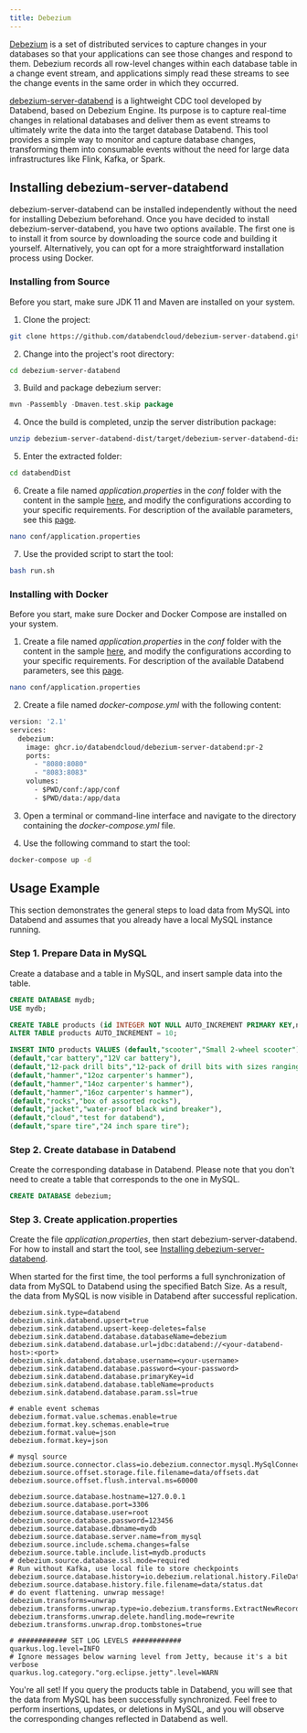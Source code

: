 ```yaml
---
title: Debezium
---
```


[Debezium](https://debezium.io/) is a set of distributed services to capture changes in your databases so that your applications can see those changes and respond to them. Debezium records all row-level changes within each database table in a change event stream, and applications simply read these streams to see the change events in the same order in which they occurred.

[debezium-server-databend](https://github.com/databendcloud/debezium-server-databend) is a lightweight CDC tool developed by Databend, based on Debezium Engine. Its purpose is to capture real-time changes in relational databases and deliver them as event streams to ultimately write the data into the target database Databend. This tool provides a simple way to monitor and capture database changes, transforming them into consumable events without the need for large data infrastructures like Flink, Kafka, or Spark.

## Installing debezium-server-databend

debezium-server-databend can be installed independently without the need for installing Debezium beforehand. Once you have decided to install debezium-server-databend, you have two options available. The first one is to install it from source by downloading the source code and building it yourself. Alternatively, you can opt for a more straightforward installation process using Docker.

### Installing from Source

Before you start, make sure JDK 11 and Maven are installed on your system.

1. Clone the project:

```bash
git clone https://github.com/databendcloud/debezium-server-databend.git
```

2. Change into the project's root directory:

```bash
cd debezium-server-databend
```

3. Build and package debezium server:

```go
mvn -Passembly -Dmaven.test.skip package
```

4. Once the build is completed, unzip the server distribution package:

```bash
unzip debezium-server-databend-dist/target/debezium-server-databend-dist*.zip -d databendDist
```

5. Enter the extracted folder:

```bash
cd databendDist
```

6. Create a file named _application.properties_ in the _conf_ folder with the content in the sample [here](https://github.com/databendcloud/debezium-server-databend/blob/main/debezium-server-databend-dist/src/main/resources/distro/conf/application.properties.example), and modify the configurations according to your specific requirements. For description of the available parameters, see this [page](https://github.com/databendcloud/debezium-server-databend/blob/main/docs/docs.md).

```bash
nano conf/application.properties
```

7. Use the provided script to start the tool:

```bash
bash run.sh
```

### Installing with Docker

Before you start, make sure Docker and Docker Compose are installed on your system.

1. Create a file named _application.properties_ in the _conf_ folder with the content in the sample [here](https://github.com/databendcloud/debezium-server-databend/blob/main/debezium-server-databend-dist/src/main/resources/distro/conf/application.properties.example), and modify the configurations according to your specific requirements. For description of the available Databend parameters, see this [page](https://github.com/databendcloud/debezium-server-databend/blob/main/docs/docs.md).

```bash
nano conf/application.properties
```

2. Create a file named _docker-compose.yml_ with the following content:

```dockerfile
version: '2.1'
services:
  debezium:
    image: ghcr.io/databendcloud/debezium-server-databend:pr-2
    ports:
      - "8080:8080"
      - "8083:8083"
    volumes:
      - $PWD/conf:/app/conf
      - $PWD/data:/app/data
```

3. Open a terminal or command-line interface and navigate to the directory containing the _docker-compose.yml_ file.

4. Use the following command to start the tool:

```bash
docker-compose up -d
```

## Usage Example

This section demonstrates the general steps to load data from MySQL into Databend and assumes that you already have a local MySQL instance running.

### Step 1. Prepare Data in MySQL

Create a database and a table in MySQL, and insert sample data into the table.

```sql
CREATE DATABASE mydb;
USE mydb;

CREATE TABLE products (id INTEGER NOT NULL AUTO_INCREMENT PRIMARY KEY,name VARCHAR(255) NOT NULL,description VARCHAR(512));
ALTER TABLE products AUTO_INCREMENT = 10;

INSERT INTO products VALUES (default,"scooter","Small 2-wheel scooter"),
(default,"car battery","12V car battery"),
(default,"12-pack drill bits","12-pack of drill bits with sizes ranging from #40 to #3"),
(default,"hammer","12oz carpenter's hammer"),
(default,"hammer","14oz carpenter's hammer"),
(default,"hammer","16oz carpenter's hammer"),
(default,"rocks","box of assorted rocks"),
(default,"jacket","water-proof black wind breaker"),
(default,"cloud","test for databend"),
(default,"spare tire","24 inch spare tire");
```

### Step 2. Create database in Databend

Create the corresponding database in Databend. Please note that you don't need to create a table that corresponds to the one in MySQL.

```sql
CREATE DATABASE debezium;
```

### Step 3. Create application.properties

Create the file _application.properties_, then start debezium-server-databend. For how to install and start the tool, see [Installing debezium-server-databend](#installing-debezium-server-databend).

When started for the first time, the tool performs a full synchronization of data from MySQL to Databend using the specified Batch Size. As a result, the data from MySQL is now visible in Databend after successful replication.

```text title='application.properties'
debezium.sink.type=databend
debezium.sink.databend.upsert=true
debezium.sink.databend.upsert-keep-deletes=false
debezium.sink.databend.database.databaseName=debezium
debezium.sink.databend.database.url=jdbc:databend://<your-databend-host>:<port>
debezium.sink.databend.database.username=<your-username>
debezium.sink.databend.database.password=<your-password>
debezium.sink.databend.database.primaryKey=id
debezium.sink.databend.database.tableName=products
debezium.sink.databend.database.param.ssl=true

# enable event schemas
debezium.format.value.schemas.enable=true
debezium.format.key.schemas.enable=true
debezium.format.value=json
debezium.format.key=json

# mysql source
debezium.source.connector.class=io.debezium.connector.mysql.MySqlConnector
debezium.source.offset.storage.file.filename=data/offsets.dat
debezium.source.offset.flush.interval.ms=60000

debezium.source.database.hostname=127.0.0.1
debezium.source.database.port=3306
debezium.source.database.user=root
debezium.source.database.password=123456
debezium.source.database.dbname=mydb
debezium.source.database.server.name=from_mysql
debezium.source.include.schema.changes=false
debezium.source.table.include.list=mydb.products
# debezium.source.database.ssl.mode=required
# Run without Kafka, use local file to store checkpoints
debezium.source.database.history=io.debezium.relational.history.FileDatabaseHistory
debezium.source.database.history.file.filename=data/status.dat
# do event flattening. unwrap message!
debezium.transforms=unwrap
debezium.transforms.unwrap.type=io.debezium.transforms.ExtractNewRecordState
debezium.transforms.unwrap.delete.handling.mode=rewrite
debezium.transforms.unwrap.drop.tombstones=true

# ############ SET LOG LEVELS ############
quarkus.log.level=INFO
# Ignore messages below warning level from Jetty, because it's a bit verbose
quarkus.log.category."org.eclipse.jetty".level=WARN
```

You're all set! If you query the products table in Databend, you will see that the data from MySQL has been successfully synchronized. Feel free to perform insertions, updates, or deletions in MySQL, and you will observe the corresponding changes reflected in Databend as well.
